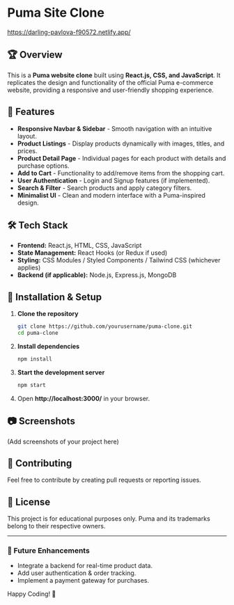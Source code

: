 # Puma Site Clone
https://darling-pavlova-f90572.netlify.app/
## 🏆 Overview
This is a **Puma website clone** built using **React.js, CSS, and JavaScript**. It replicates the design and functionality of the official Puma e-commerce website, providing a responsive and user-friendly shopping experience.

## 🚀 Features
- **Responsive Navbar & Sidebar** - Smooth navigation with an intuitive layout.
- **Product Listings** - Display products dynamically with images, titles, and prices.
- **Product Detail Page** - Individual pages for each product with details and purchase options.
- **Add to Cart** - Functionality to add/remove items from the shopping cart.
- **User Authentication** - Login and Signup features (if implemented).
- **Search & Filter** - Search products and apply category filters.
- **Minimalist UI** - Clean and modern interface with a Puma-inspired design.

## 🛠️ Tech Stack
- **Frontend:** React.js, HTML, CSS, JavaScript
- **State Management:** React Hooks (or Redux if used)
- **Styling:** CSS Modules / Styled Components / Tailwind CSS (whichever applies)
- **Backend (if applicable):** Node.js, Express.js, MongoDB

## 📌 Installation & Setup
1. **Clone the repository**
   ```sh
   git clone https://github.com/yourusername/puma-clone.git
   cd puma-clone
   ```

2. **Install dependencies**
   ```sh
   npm install
   ```

3. **Start the development server**
   ```sh
   npm start
   ```

4. Open **http://localhost:3000/** in your browser.

## 📷 Screenshots
(Add screenshots of your project here)

## 🤝 Contributing
Feel free to contribute by creating pull requests or reporting issues.

## 📜 License
This project is for educational purposes only. Puma and its trademarks belong to their respective owners.

---

### 🎯 Future Enhancements
- Integrate a backend for real-time product data.
- Add user authentication & order tracking.
- Implement a payment gateway for purchases.

Happy Coding! 🚀

